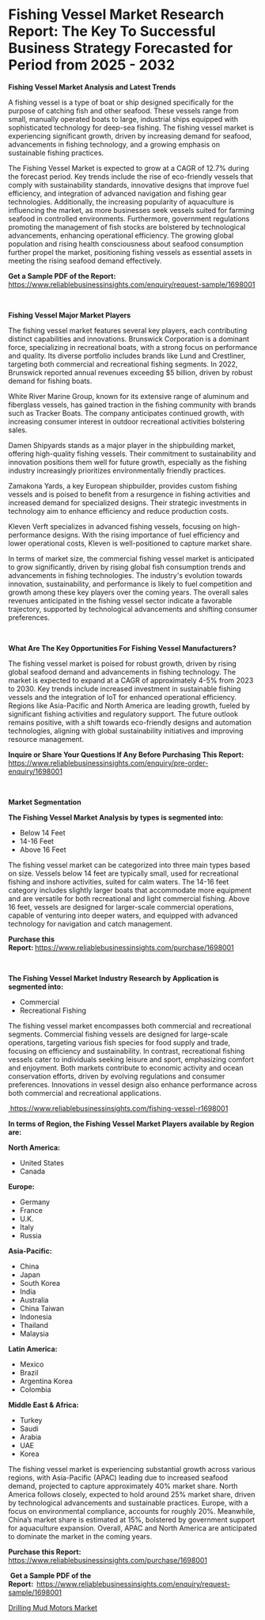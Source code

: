 <p><h1>Fishing Vessel Market Research Report: The Key To Successful Business Strategy Forecasted for Period from 2025 - 2032</h1></p><p><strong>Fishing Vessel Market Analysis and Latest Trends</strong></p>
<p><p>A fishing vessel is a type of boat or ship designed specifically for the purpose of catching fish and other seafood. These vessels range from small, manually operated boats to large, industrial ships equipped with sophisticated technology for deep-sea fishing. The fishing vessel market is experiencing significant growth, driven by increasing demand for seafood, advancements in fishing technology, and a growing emphasis on sustainable fishing practices.</p><p>The Fishing Vessel Market is expected to grow at a CAGR of 12.7% during the forecast period. Key trends include the rise of eco-friendly vessels that comply with sustainability standards, innovative designs that improve fuel efficiency, and integration of advanced navigation and fishing gear technologies. Additionally, the increasing popularity of aquaculture is influencing the market, as more businesses seek vessels suited for farming seafood in controlled environments. Furthermore, government regulations promoting the management of fish stocks are bolstered by technological advancements, enhancing operational efficiency. The growing global population and rising health consciousness about seafood consumption further propel the market, positioning fishing vessels as essential assets in meeting the rising seafood demand effectively.</p></p>
<p><strong>Get a Sample PDF of the Report:&nbsp;</strong> <a href="https://www.reliablebusinessinsights.com/enquiry/request-sample/1698001?utm_campaign=2239&utm_medium=2&utm_source=Github&utm_content=ia&utm_term=08042025&utm_id=fishing-vessel">https://www.reliablebusinessinsights.com/enquiry/request-sample/1698001</a></p>
<p>&nbsp;</p>
<p><strong>Fishing Vessel Major Market Players</strong></p>
<p><p>The fishing vessel market features several key players, each contributing distinct capabilities and innovations. Brunswick Corporation is a dominant force, specializing in recreational boats, with a strong focus on performance and quality. Its diverse portfolio includes brands like Lund and Crestliner, targeting both commercial and recreational fishing segments. In 2022, Brunswick reported annual revenues exceeding $5 billion, driven by robust demand for fishing boats.</p><p>White River Marine Group, known for its extensive range of aluminum and fiberglass vessels, has gained traction in the fishing community with brands such as Tracker Boats. The company anticipates continued growth, with increasing consumer interest in outdoor recreational activities bolstering sales.</p><p>Damen Shipyards stands as a major player in the shipbuilding market, offering high-quality fishing vessels. Their commitment to sustainability and innovation positions them well for future growth, especially as the fishing industry increasingly prioritizes environmentally friendly practices.</p><p>Zamakona Yards, a key European shipbuilder, provides custom fishing vessels and is poised to benefit from a resurgence in fishing activities and increased demand for specialized designs. Their strategic investments in technology aim to enhance efficiency and reduce production costs.</p><p>Kleven Verft specializes in advanced fishing vessels, focusing on high-performance designs. With the rising importance of fuel efficiency and lower operational costs, Kleven is well-positioned to capture market share.</p><p>In terms of market size, the commercial fishing vessel market is anticipated to grow significantly, driven by rising global fish consumption trends and advancements in fishing technologies. The industry's evolution towards innovation, sustainability, and performance is likely to fuel competition and growth among these key players over the coming years. The overall sales revenues anticipated in the fishing vessel sector indicate a favorable trajectory, supported by technological advancements and shifting consumer preferences.</p></p>
<p>&nbsp;</p>
<p><strong>What Are The Key Opportunities For Fishing Vessel Manufacturers?</strong></p>
<p><p>The fishing vessel market is poised for robust growth, driven by rising global seafood demand and advancements in fishing technology. The market is expected to expand at a CAGR of approximately 4-5% from 2023 to 2030. Key trends include increased investment in sustainable fishing vessels and the integration of IoT for enhanced operational efficiency. Regions like Asia-Pacific and North America are leading growth, fueled by significant fishing activities and regulatory support. The future outlook remains positive, with a shift towards eco-friendly designs and automation technologies, aligning with global sustainability initiatives and improving resource management.</p></p>
<p><strong>Inquire or Share Your Questions If Any Before Purchasing This Report:</strong> <a href="https://www.reliablebusinessinsights.com/enquiry/pre-order-enquiry/1698001?utm_campaign=2239&utm_medium=2&utm_source=Github&utm_content=ia&utm_term=08042025&utm_id=fishing-vessel">https://www.reliablebusinessinsights.com/enquiry/pre-order-enquiry/1698001</a></p>
<p>&nbsp;</p>
<p><strong>Market Segmentation</strong></p>
<p><strong>The Fishing Vessel Market Analysis by types is segmented into:</strong></p>
<p><ul><li>Below 14 Feet</li><li>14-16 Feet</li><li>Above 16 Feet</li></ul></p>
<p><p>The fishing vessel market can be categorized into three main types based on size. Vessels below 14 feet are typically small, used for recreational fishing and inshore activities, suited for calm waters. The 14-16 feet category includes slightly larger boats that accommodate more equipment and are versatile for both recreational and light commercial fishing. Above 16 feet, vessels are designed for larger-scale commercial operations, capable of venturing into deeper waters, and equipped with advanced technology for navigation and catch management.</p></p>
<p><strong>Purchase this Report:&nbsp;</strong><a href="https://www.reliablebusinessinsights.com/purchase/1698001?utm_campaign=2239&utm_medium=2&utm_source=Github&utm_content=ia&utm_term=08042025&utm_id=fishing-vessel">https://www.reliablebusinessinsights.com/purchase/1698001</a></p>
<p>&nbsp;</p>
<p><strong>The Fishing Vessel Market Industry Research by Application is segmented into:</strong></p>
<p><ul><li>Commercial</li><li>Recreational Fishing</li></ul></p>
<p><p>The fishing vessel market encompasses both commercial and recreational segments. Commercial fishing vessels are designed for large-scale operations, targeting various fish species for food supply and trade, focusing on efficiency and sustainability. In contrast, recreational fishing vessels cater to individuals seeking leisure and sport, emphasizing comfort and enjoyment. Both markets contribute to economic activity and ocean conservation efforts, driven by evolving regulations and consumer preferences. Innovations in vessel design also enhance performance across both commercial and recreational applications.</p></p>
<p><a href="https://www.reliablebusinessinsights.com/fishing-vessel-r1698001?utm_campaign=2239&utm_medium=2&utm_source=Github&utm_content=ia&utm_term=08042025&utm_id=fishing-vessel">&nbsp;https://www.reliablebusinessinsights.com/fishing-vessel-r1698001</a></p>
<p><strong>In terms of Region, the Fishing Vessel Market Players available by Region are:</strong></p>
<p>
    <p> <strong> North America: </strong>
        <ul>
            <li>United States</li>
            <li>Canada</li>
        </ul>
        </p> 
    <p> <strong> Europe: </strong>
        <ul>
            <li>Germany</li>
            <li>France</li>
            <li>U.K.</li>
            <li>Italy</li>
            <li>Russia</li>
        </ul>
        </p> 
    <p> <strong> Asia-Pacific: </strong>
        <ul>
            <li>China</li>
            <li>Japan</li>
            <li>South Korea</li>
            <li>India</li>
            <li>Australia</li>
            <li>China Taiwan</li>
            <li>Indonesia</li>
            <li>Thailand</li>
            <li>Malaysia</li>
        </ul>
        </p> 
    <p> <strong> Latin America: </strong>
        <ul>
            <li>Mexico</li>
            <li>Brazil</li>
            <li>Argentina Korea</li>
            <li>Colombia</li>
        </ul>
        </p> 
    <p> <strong> Middle East & Africa: </strong>
        <ul>
            <li>Turkey</li>
            <li>Saudi</li>
            <li>Arabia</li>
            <li>UAE</li>
            <li>Korea</li>
        </ul>
    </p>
    </p>
<p><p>The fishing vessel market is experiencing substantial growth across various regions, with Asia-Pacific (APAC) leading due to increased seafood demand, projected to capture approximately 40% market share. North America follows closely, expected to hold around 25% market share, driven by technological advancements and sustainable practices. Europe, with a focus on environmental compliance, accounts for roughly 20%. Meanwhile, China’s market share is estimated at 15%, bolstered by government support for aquaculture expansion. Overall, APAC and North America are anticipated to dominate the market in the coming years.</p></p>
<p><strong>Purchase this Report: </strong><a href="https://www.reliablebusinessinsights.com/purchase/1698001?utm_campaign=2239&utm_medium=2&utm_source=Github&utm_content=ia&utm_term=08042025&utm_id=fishing-vessel">https://www.reliablebusinessinsights.com/purchase/1698001</a></p>
<p>&nbsp;<strong>Get a Sample PDF of the Report:&nbsp;&nbsp;</strong><a href="https://www.reliablebusinessinsights.com/enquiry/request-sample/1698001?utm_campaign=2239&utm_medium=2&utm_source=Github&utm_content=ia&utm_term=08042025&utm_id=fishing-vessel">https://www.reliablebusinessinsights.com/enquiry/request-sample/1698001</a></p>
<p><strong></strong></p>
<p><p><a href="https://github.com/JubayerMia832/Market-Research-Report-List-2/blob/main/drilling-mud-motors-market.md?utm_campaign=2239&utm_medium=2&utm_source=Github&utm_content=ia&utm_term=08042025&utm_id=fishing-vessel">Drilling Mud Motors Market</a></p></p>